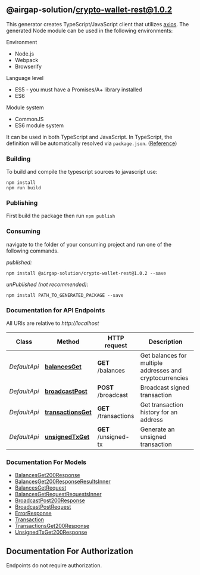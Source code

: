 ## @airgap-solution/crypto-wallet-rest@1.0.2

This generator creates TypeScript/JavaScript client that utilizes [axios](https://github.com/axios/axios). The generated Node module can be used in the following environments:

Environment
* Node.js
* Webpack
* Browserify

Language level
* ES5 - you must have a Promises/A+ library installed
* ES6

Module system
* CommonJS
* ES6 module system

It can be used in both TypeScript and JavaScript. In TypeScript, the definition will be automatically resolved via `package.json`. ([Reference](https://www.typescriptlang.org/docs/handbook/declaration-files/consumption.html))

### Building

To build and compile the typescript sources to javascript use:
```
npm install
npm run build
```

### Publishing

First build the package then run `npm publish`

### Consuming

navigate to the folder of your consuming project and run one of the following commands.

_published:_

```
npm install @airgap-solution/crypto-wallet-rest@1.0.2 --save
```

_unPublished (not recommended):_

```
npm install PATH_TO_GENERATED_PACKAGE --save
```

### Documentation for API Endpoints

All URIs are relative to *http://localhost*

Class | Method | HTTP request | Description
------------ | ------------- | ------------- | -------------
*DefaultApi* | [**balancesGet**](docs/DefaultApi.md#balancesget) | **GET** /balances | Get balances for multiple addresses and cryptocurrencies
*DefaultApi* | [**broadcastPost**](docs/DefaultApi.md#broadcastpost) | **POST** /broadcast | Broadcast signed transaction
*DefaultApi* | [**transactionsGet**](docs/DefaultApi.md#transactionsget) | **GET** /transactions | Get transaction history for an address
*DefaultApi* | [**unsignedTxGet**](docs/DefaultApi.md#unsignedtxget) | **GET** /unsigned-tx | Generate an unsigned transaction


### Documentation For Models

 - [BalancesGet200Response](docs/BalancesGet200Response.md)
 - [BalancesGet200ResponseResultsInner](docs/BalancesGet200ResponseResultsInner.md)
 - [BalancesGetRequest](docs/BalancesGetRequest.md)
 - [BalancesGetRequestRequestsInner](docs/BalancesGetRequestRequestsInner.md)
 - [BroadcastPost200Response](docs/BroadcastPost200Response.md)
 - [BroadcastPostRequest](docs/BroadcastPostRequest.md)
 - [ErrorResponse](docs/ErrorResponse.md)
 - [Transaction](docs/Transaction.md)
 - [TransactionsGet200Response](docs/TransactionsGet200Response.md)
 - [UnsignedTxGet200Response](docs/UnsignedTxGet200Response.md)


<a id="documentation-for-authorization"></a>
## Documentation For Authorization

Endpoints do not require authorization.

